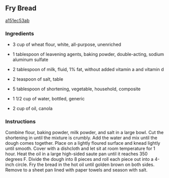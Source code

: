## Fry Bread

[a151ec53ab](http://www.food.com/recipe/fry-bread-447565)

### Ingredients

 - 3 cup of wheat flour, white, all-purpose, unenriched

 - 1 tablespoon of leavening agents, baking powder, double-acting, sodium aluminum sulfate

 - 2 tablespoon of milk, fluid, 1% fat, without added vitamin a and vitamin d

 - 2 teaspoon of salt, table

 - 5 tablespoon of shortening, vegetable, household, composite

 - 1 1/2 cup of water, bottled, generic

 - 2 cup of oil, canola

### Instructions

Combine flour, baking powder, milk powder, and salt in a large bowl. Cut the shortening in until the mixture is crumbly. Add the water and mix until the dough comes together. Place on a lightly floured surface and knead lightly until smooth. Cover with a dishcloth and let sit at room temperature for 1 hour. Heat the oil in a large high-sided saute pan until it reaches 350 degrees F. Divide the dough into 8 pieces and roll each piece out into a 4-inch circle. Fry the bread in the hot oil until golden brown on both sides. Remove to a sheet pan lined with paper towels and season with salt.